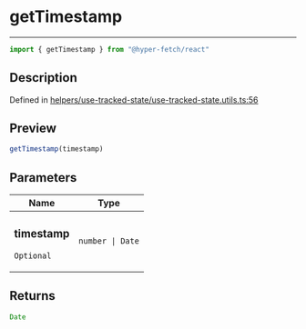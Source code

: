 

# getTimestamp

<div class="api-docs__separator" data-reactroot="">

---

</div><div class="api-docs__import" data-reactroot="">

```ts
import { getTimestamp } from "@hyper-fetch/react"
```

</div><div class="api-docs__section">

## Description

</div><div class="api-docs__description"><span class="api-docs__do-not-parse">



</span></div><p class="api-docs__definition">

Defined in [helpers/use-tracked-state/use-tracked-state.utils.ts:56](https://github.com/BetterTyped/hyper-fetch/blob/c746dc1f/packages/react/src/helpers/use-tracked-state/use-tracked-state.utils.ts#L56)

</p><div class="api-docs__section">

## Preview

</div><div class="api-docs__preview fn">

```ts
getTimestamp(timestamp)
```

</div><div class="api-docs__section">

## Parameters

</div><div class="api-docs__parameters"><table><thead><tr><th>Name</th><th>Type</th></tr></thead><tbody><tr param-data="timestamp"><td class="api-docs__param-name optional">

### timestamp 

`Optional`

</td><td class="api-docs__param-type">

`number | Date`

</td></tr></tbody></table></div><div class="api-docs__section">

## Returns

</div><div class="api-docs__returns">

```ts
Date
```

</div>